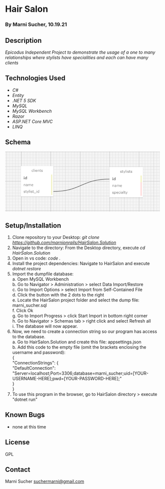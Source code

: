 # Hair Salon

### By Marni Sucher, 10.19.21

## Description 
_Epicodus Independent Project to demonstrate the usage of a one to many relationships where stylists have specialities and each can have many clients_

## Technologies Used
* _C#_
* _Entity_
* _.NET 5 SDK_
* _MySQL_
* _MySQL Workbench_
* _Razor_
* _ASP.NET Core MVC_
* _LINQ_

## Schema
![Schema](HairSalon/assets/images/ClientStylist_Schema.PNG)

## Setup/Installation
1. Clone repository to your Desktop: _git clone https://github.com/marnionrails/HairSalon.Solution_
2. Navigate to the directory: From the Desktop directory, execute _cd HairSalon.Solution_
3. Open in vs code: _code ._
4. Install the project dependencies: Navigate to HairSalon and execute _dotnet restore_
5. Import the dumpfile database: <br>
  a. Open MySQL Workbench <br>
  b. Go to Navigator > Administration > select Data Import/Restore <br>
  c. Go to Import Options > select Import from Self-Contained File <br>
  d. Click the button with the 2 dots to the right <br>
  e. Locate the HairSalon project folder and select the dump file: marni_sucher.sql <br>
  f. Click Ok <br>
  g. Go to Import Progress > click Start Import in bottom right corner <br>
  h. Go to Navigator > Schemas tab > right click and select Refresh all <br>
  i. The database will now appear. <br>
6. Now, we need to create a connection string so our program has access to the database. <br>
  a. Go to HairSalon.Solution and create this file: appsettings.json <br>
  b. Add this code to the empty file (omit the brackets enclosing the username and password): <br>
  { <br>
    "ConnectionStrings": { <br>
        "DefaultConnection": "Server=localhost;Port=3306;database=marni_sucher;uid=[YOUR-USERNAME-HERE];pwd=[YOUR-PASSWORD-HERE];"<br>
    }<br>
}
7. To use this program in the browser, go to HairSalon directory > execute "dotnet run"

## Known Bugs
* none at this time

## License 
GPL

## Contact
Marni Sucher <suchermarni@gmail.com>